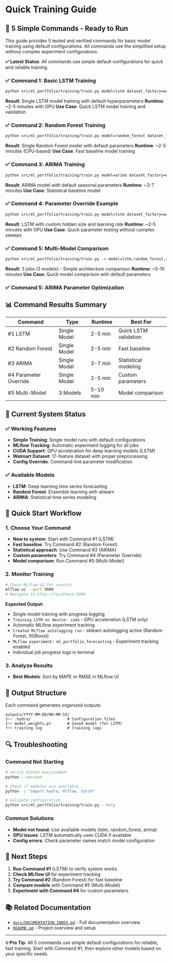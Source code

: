 # Quick Training Guide

## 🚀 5 Simple Commands - Ready to Run

This guide provides 5 tested and verified commands for basic model training using default configurations. All commands use the simplified setup without complex experiment configurations.

**✅ Latest Status**: All commands use simple default configurations for quick and reliable training.

### ✅ Command 1: Basic LSTM Training
```bash
python src/ml_portfolio/training/train.py model=lstm dataset_factory=walmart optimizer=adam
```
**Result**: Single LSTM model training with default hyperparameters
**Runtime**: ~2-5 minutes with GPU
**Use Case**: Quick LSTM model training and validation

### ✅ Command 2: Random Forest Training
```bash
python src/ml_portfolio/training/train.py model=random_forest dataset_factory=walmart
```
**Result**: Single Random Forest model with default parameters
**Runtime**: ~2-5 minutes (CPU-based)
**Use Case**: Fast baseline model training

### ✅ Command 3: ARIMA Training
```bash
python src/ml_portfolio/training/train.py model=arima dataset_factory=walmart
```
**Result**: ARIMA model with default seasonal parameters
**Runtime**: ~3-7 minutes
**Use Case**: Statistical baseline model

### ✅ Command 4: Parameter Override Example
```bash
python src/ml_portfolio/training/train.py model=lstm dataset_factory=walmart optimizer=adam model.hidden_size=128 optimizer.lr=0.001
```
**Result**: LSTM with custom hidden size and learning rate
**Runtime**: ~2-5 minutes with GPU
**Use Case**: Quick parameter testing without complex sweeps

### ✅ Command 5: Multi-Model Comparison
```bash
python src/ml_portfolio/training/train.py -m model=lstm,random_forest,arima dataset_factory=walmart
```
**Result**: 3 jobs (3 models) - Simple architecture comparison
**Runtime**: ~5-10 minutes
**Use Case**: Quick model comparison with default parameters

### ✅ Command 5: ARIMA Parameter Optimization
## 📊 Command Results Summary

| Command | Type | Runtime | Best For |
|---------|------|---------|----------|
| #1 LSTM | Single Model | 2-5 min | Quick LSTM validation |
| #2 Random Forest | Single Model | 2-5 min | Fast baseline |
| #3 ARIMA | Single Model | 3-7 min | Statistical modeling |
| #4 Parameter Override | Single Model | 2-5 min | Custom parameters |
| #5 Multi-Model | 3 Models | 5-10 min | Model comparison |

## 🔧 Current System Status

### ✅ Working Features
- **Simple Training**: Single model runs with default configurations
- **MLflow Tracking**: Automatic experiment logging for all jobs
- **CUDA Support**: GPU acceleration for deep learning models (LSTM)
- **Walmart Dataset**: 17-feature dataset with proper preprocessing
- **Config Override**: Command-line parameter modification

### ✅ Available Models
- **LSTM**: Deep learning time series forecasting
- **Random Forest**: Ensemble learning with sklearn
- **ARIMA**: Statistical time series modeling

## 🚀 Quick Start Workflow

### 1. Choose Your Command
- **New to system**: Start with Command #1 (LSTM)
- **Fast baseline**: Try Command #2 (Random Forest)
- **Statistical approach**: Use Command #3 (ARIMA)
- **Custom parameters**: Try Command #4 (Parameter Override)
- **Model comparison**: Run Command #5 (Multi-Model)

### 2. Monitor Training
```bash
# Check MLflow UI for results
mlflow ui --port 5000
# Navigate to http://localhost:5000
```

**Expected Output:**
- Single model training with progress logging
- `Training LSTM on device: cuda` - GPU acceleration (LSTM only)
- Automatic MLflow experiment tracking
- `Created MLflow autologging run` - sklearn autologging active (Random Forest, XGBoost)
- `MLflow experiment: ml_portfolio_forecasting` - Experiment tracking enabled
- Individual job progress logs in terminal

### 3. Analyze Results
- **Best Models**: Sort by MAPE or RMSE in MLflow UI
## 📁 Output Structure

Each command generates organized outputs:
```
outputs/YYYY-MM-DD/HH-MM-SS/
├── .hydra/                # Configuration files
├── model_weights.pt       # Saved model (for LSTM)
└── training.log           # Training logs
```

## 🔍 Troubleshooting

### Command Not Starting
```bash
# Verify Python environment
python --version

# Check if modules are available
python -c "import hydra, mlflow, torch"

# Validate configuration
python src/ml_portfolio/training/train.py --help
```

### Common Solutions
- **Model not found**: Use available models (lstm, random_forest, arima)
- **GPU issues**: LSTM automatically uses CUDA if available
- **Config errors**: Check parameter names match model configuration

## 🎯 Next Steps

1. **Run Command #1** (LSTM) to verify system works
2. **Check MLflow UI** for experiment tracking
3. **Try Command #2** (Random Forest) for fast baseline
4. **Compare models** with Command #5 (Multi-Model)
5. **Experiment with Command #4** for custom parameters

## 📚 Related Documentation

- [`docs/DOCUMENTATION_INDEX.md`](DOCUMENTATION_INDEX.md) - Full documentation overview
- [`README.md`](../README.md) - Project overview and setup

---

**💡 Pro Tip**: All 5 commands use simple default configurations for reliable, fast training. Start with Command #1, then explore other models based on your specific needs.
